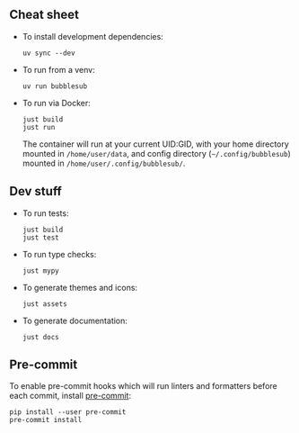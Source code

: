 ## Cheat sheet

- To install development dependencies:
    ```
    uv sync --dev
    ```
- To run from a venv:
    ```
    uv run bubblesub
    ```

- To run via Docker:
    ```
    just build
    just run
    ```
    The container will run at your current UID:GID, with your home directory
    mounted in `/home/user/data`, and config directory (`~/.config/bubblesub`)
    mounted in `/home/user/.config/bubblesub/`.

## Dev stuff

- To run tests:
    ```
    just build
    just test
    ```

- To run type checks:
    ```
    just mypy
    ````

- To generate themes and icons:
    ```
    just assets
    ```

- To generate documentation:
    ```
    just docs
    ```

## Pre-commit

To enable pre-commit hooks which will run linters and formatters before each
commit, install [pre-commit](https://github.com/pre-commit/pre-commit):

```
pip install --user pre-commit
pre-commit install
```
